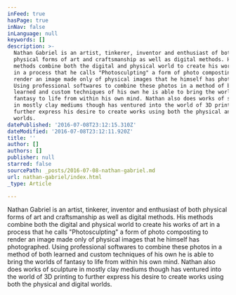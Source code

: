 ```yaml
---
inFeed: true
hasPage: true
inNav: false
inLanguage: null
keywords: []
description: >-
  Nathan Gabriel is an artist, tinkerer, inventor and enthusiast of both
  physical forms of art and craftsmanship as well as digital methods. His
  methods combine both the digital and physical world to create his works of art
  in a process that he calls "Photosculpting" a form of photo composting to
  render an image made only of physical images that he himself has photographed.
  Using professional softwares to combine these photos in a method of both
  learned and custom techniques of his own he is able to bring the worlds of
  fantasy to life from within his own mind. Nathan also does works of sculpture
  in mostly clay mediums though has ventured into the world of 3D printing to
  further express his desire to create works using both the physical and digital
  worlds.
datePublished: '2016-07-08T23:12:15.310Z'
dateModified: '2016-07-08T23:12:11.920Z'
title: ''
author: []
authors: []
publisher: null
starred: false
sourcePath: _posts/2016-07-08-nathan-gabriel.md
url: nathan-gabriel/index.html
_type: Article

---
```

Nathan Gabriel is an artist, tinkerer, inventor and enthusiast of both physical forms of art and craftsmanship as well as digital methods. His methods combine both the digital and physical world to create his works of art in a process that he calls "Photosculpting" a form of photo composting to render an image made only of physical images that he himself has photographed. Using professional softwares to combine these photos in a method of both learned and custom techniques of his own he is able to bring the worlds of fantasy to life from within his own mind. Nathan also does works of sculpture in mostly clay mediums though has ventured into the world of 3D printing to further express his desire to create works using both the physical and digital worlds.